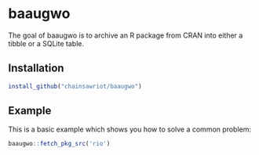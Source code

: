 # baaugwo

The goal of baaugwo is to archive an R package from CRAN into either a tibble or a SQLite table.

## Installation


``` r
install_github("chainsawriot/baaugwo")
```

## Example

This is a basic example which shows you how to solve a common problem:

``` r
baaugwo::fetch_pkg_src('rio')
```
